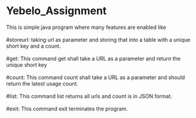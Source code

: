 # Yebelo_Assignment <br /> 
This is simple java program  where many features are enabled like <br /> 
<br /> 
#storeurl: taking url as parameter and storing that into a table with a unique short key and a count.<br /> 
<br /> 
#get: This command get shall take a URL as a parameter and return the unique short key <br /> 
<br /> 
#count: This command count shall take a URL as a parameter and should return the latest usage count. <br /> 
<br /> 
#list: This command list  returns all urls and count is in JSON format.<br /> 
<br /> 
#exit: This command exit  terminates the program.
